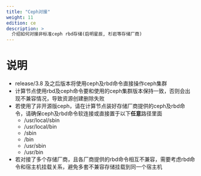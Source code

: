 ```yaml
---
title: "Ceph对接"
weight: 11
edition: ce
description: >
  介绍如何对接非标准ceph rbd存储(启明星辰, 杉岩等存储厂商)
---
```


# 说明
- release/3.8 及之后版本将使用ceph及rbd命令直接操作ceph集群
- 计算节点使用rbd及ceph命令要和使用的ceph集群版本保持一致，否则会出现不兼容情况，导致资源创建删除失败
- 若使用了非开源版ceph，请在计算节点装好存储厂商提供的ceph及rbd命令，请确保ceph及rbd命令软连接或直接置于以下**任意**路径里面
    - /usr/local/sbin
    - /usr/local/bin
    - /sbin
    - /bin
    - /usr/sbin
    - /usr/bin
- 若对接了多个存储厂商，且各厂商提供的rbd命令相互不兼容，需要考虑rbd命令和宿主机挂载关系，避免多套不兼容存储挂载到同一个宿主机

